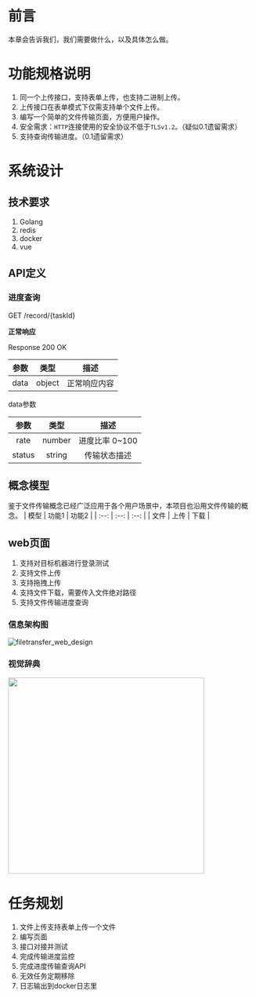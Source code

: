 

# 前言

本章会告诉我们，我们需要做什么，以及具体怎么做。


# 功能规格说明

1. 同一个上传接口，支持表单上传，也支持二进制上传。
2. 上传接口在表单模式下仅需支持单个文件上传。
3. 编写一个简单的文件传输页面，方便用户操作。
4. 安全需求：`HTTP`连接使用的安全协议不低于`TLSv1.2`。（疑似0.1遗留需求）
5. 支持查询传输进度。（0.1遗留需求）



# 系统设计


## 技术要求

1. Golang
2. redis
3. docker
4. vue

## API定义

### 进度查询
GET /record/{taskId}

**正常响应**

Response 200 OK

|参数     |类型|描述|
|:-------:|:-----:|:----:|
|data|object|正常响应内容|

data参数

|参数     |类型|描述|
|:-------:|:-----:|:----:|
|rate|number|进度比率 0~100|
|status|string|传输状态描述|

## 概念模型
鉴于文件传输概念已经广泛应用于各个用户场景中，本项目也沿用文件传输的概念。
|  模型 | 功能1 | 功能2 |
|  :--: |  :--: | :--: |
|  文件 |  上传 | 下载 |

## web页面

1. 支持对目标机器进行登录测试
2. 支持文件上传
3. 支持拖拽上传
4. 支持文件下载，需要传入文件绝对路径
5. 支持文件传输进度查询

### 信息架构图
![filetransfer_web_design](https://user-images.githubusercontent.com/42484205/182856705-1549be58-99fc-44c4-bf48-5bf77a5660d2.png)

### 视觉辞典
<img src="https://user-images.githubusercontent.com/42484205/182860848-bcf84f0a-025c-4dba-9bb3-5013d157e972.png" width="400">

# 任务规划

1. 文件上传支持表单上传一个文件
2. 编写页面
3. 接口对接并测试
4. 完成传输进度监控
5. 完成进度传输查询API
6. 无效任务定期移除
7. 日志输出到docker日志里
